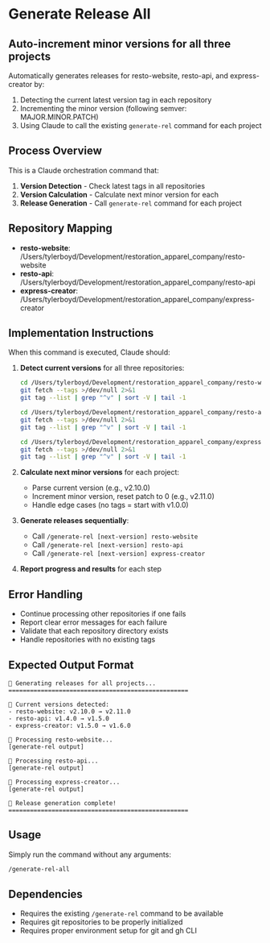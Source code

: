 # Generate Release All

## Auto-increment minor versions for all three projects

Automatically generates releases for resto-website, resto-api, and express-creator by:
1. Detecting the current latest version tag in each repository
2. Incrementing the minor version (following semver: MAJOR.MINOR.PATCH)
3. Using Claude to call the existing `generate-rel` command for each project

## Process Overview

This is a Claude orchestration command that:

1. **Version Detection** - Check latest tags in all repositories
2. **Version Calculation** - Calculate next minor version for each
3. **Release Generation** - Call `generate-rel` command for each project

## Repository Mapping

- **resto-website**: /Users/tylerboyd/Development/restoration_apparel_company/resto-website
- **resto-api**: /Users/tylerboyd/Development/restoration_apparel_company/resto-api
- **express-creator**: /Users/tylerboyd/Development/restoration_apparel_company/express-creator

## Implementation Instructions

When this command is executed, Claude should:

1. **Detect current versions** for all three repositories:
   ```bash
   cd /Users/tylerboyd/Development/restoration_apparel_company/resto-website
   git fetch --tags >/dev/null 2>&1
   git tag --list | grep "^v" | sort -V | tail -1
   ```
   
   ```bash
   cd /Users/tylerboyd/Development/restoration_apparel_company/resto-api
   git fetch --tags >/dev/null 2>&1
   git tag --list | grep "^v" | sort -V | tail -1
   ```
   
   ```bash
   cd /Users/tylerboyd/Development/restoration_apparel_company/express-creator
   git fetch --tags >/dev/null 2>&1
   git tag --list | grep "^v" | sort -V | tail -1
   ```

2. **Calculate next minor versions** for each project:
   - Parse current version (e.g., v2.10.0)
   - Increment minor version, reset patch to 0 (e.g., v2.11.0)
   - Handle edge cases (no tags = start with v1.0.0)

3. **Generate releases sequentially**:
   - Call `/generate-rel [next-version] resto-website`
   - Call `/generate-rel [next-version] resto-api` 
   - Call `/generate-rel [next-version] express-creator`

4. **Report progress and results** for each step

## Error Handling

- Continue processing other repositories if one fails
- Report clear error messages for each failure
- Validate that each repository directory exists
- Handle repositories with no existing tags

## Expected Output Format

```
🎯 Generating releases for all projects...
==================================================

📍 Current versions detected:
- resto-website: v2.10.0 → v2.11.0
- resto-api: v1.4.0 → v1.5.0  
- express-creator: v1.5.0 → v1.6.0

🔄 Processing resto-website...
[generate-rel output]

🔄 Processing resto-api...
[generate-rel output]

🔄 Processing express-creator...
[generate-rel output]

🎉 Release generation complete!
==================================================
```

## Usage

Simply run the command without any arguments:

```bash
/generate-rel-all
```

## Dependencies

- Requires the existing `/generate-rel` command to be available
- Requires git repositories to be properly initialized
- Requires proper environment setup for git and gh CLI
